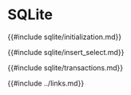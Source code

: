 # SQLite

{{#include sqlite/initialization.md}}

{{#include sqlite/insert_select.md}}

{{#include sqlite/transactions.md}}

{{#include ../links.md}}
